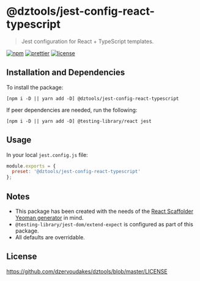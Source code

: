 # @dztools/jest-config-react-typescript

> Jest configuration for React + TypeScript templates.

[![npm](https://img.shields.io/npm/v/@dztools/jest-config-react-typescript.svg)](https://www.npmjs.com/package/@dztools/jest-config-react-typescript)
[![prettier](https://img.shields.io/badge/code_style-prettier-ff69b4.svg)](https://prettier.io/)
[![license](https://img.shields.io/badge/License-MIT-green.svg)](https://github.com/dzervoudakes/dztools/blob/master/LICENSE)

## Installation and Dependencies

To install the package:

```
[npm i -D || yarn add -D] @dztools/jest-config-react-typescript
```

If peer dependencies are needed, run the following:

```
[npm i -D || yarn add -D] @testing-library/react jest
```

## Usage

In your local `jest.config.js` file:

```js
module.exports = {
  preset: '@dztools/jest-config-react-typescript'
};
```

## Notes

- This package has been created with the needs of the [React Scaffolder Yeoman generator](https://github.com/dzervoudakes/react-scaffolder) in mind.
- `@testing-library/jest-dom/extend-expect` is configured as part of this package.
- All defaults are overridable.

## License

https://github.com/dzervoudakes/dztools/blob/master/LICENSE
